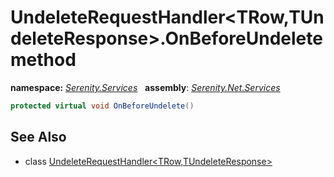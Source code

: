 # UndeleteRequestHandler&lt;TRow,TUndeleteResponse&gt;.OnBeforeUndelete method
**namespace:** *[Serenity.Services](../../README.md#serenity.services-namespace)*   **assembly**: *[Serenity.Net.Services](../../README.md)*

```csharp
protected virtual void OnBeforeUndelete()
```

## See Also

* class [UndeleteRequestHandler&lt;TRow,TUndeleteResponse&gt;](../UndeleteRequestHandler-2.md)